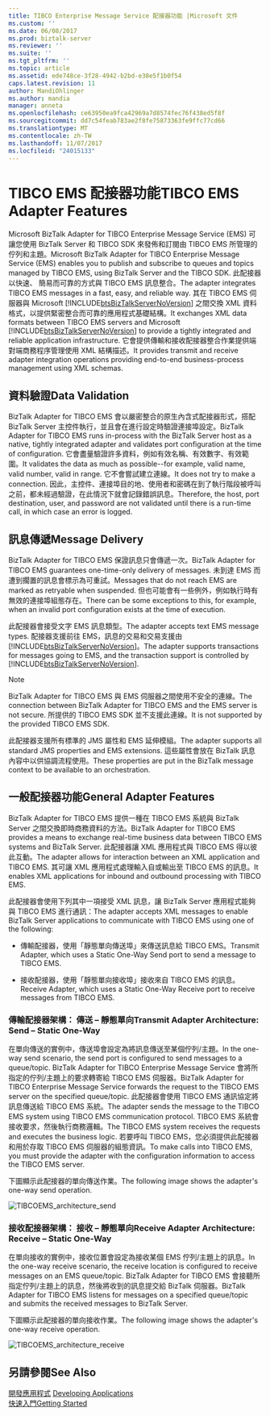 ```yaml
---
title: TIBCO Enterprise Message Service 配接器功能 |Microsoft 文件
ms.custom: ''
ms.date: 06/08/2017
ms.prod: biztalk-server
ms.reviewer: ''
ms.suite: ''
ms.tgt_pltfrm: ''
ms.topic: article
ms.assetid: ede748ce-3f28-4942-b2bd-e38e5f1b0f54
caps.latest.revision: 11
author: MandiOhlinger
ms.author: mandia
manager: anneta
ms.openlocfilehash: ce63950ea9fca42969a7d8574fec76f438ed5f8f
ms.sourcegitcommit: dd7c54feab783ae2f8fe75873363fe9ffc77cd66
ms.translationtype: MT
ms.contentlocale: zh-TW
ms.lasthandoff: 11/07/2017
ms.locfileid: "24015133"
---
```

# <a name="tibco-ems-adapter-features"></a><span data-ttu-id="1b895-102">TIBCO EMS 配接器功能</span><span class="sxs-lookup"><span data-stu-id="1b895-102">TIBCO EMS Adapter Features</span></span>
<span data-ttu-id="1b895-103">Microsoft BizTalk Adapter for TIBCO Enterprise Message Service (EMS) 可讓您使用 BizTalk Server 和 TIBCO SDK 來發佈和訂閱由 TIBCO EMS 所管理的佇列和主題。</span><span class="sxs-lookup"><span data-stu-id="1b895-103">Microsoft BizTalk Adapter for TIBCO Enterprise Message Service (EMS) enables you to publish and subscribe to queues and topics managed by TIBCO EMS, using BizTalk Server and the TIBCO SDK.</span></span> <span data-ttu-id="1b895-104">此配接器以快速、 簡易而可靠的方式與 TIBCO EMS 訊息整合。</span><span class="sxs-lookup"><span data-stu-id="1b895-104">The adapter integrates TIBCO EMS messages in a fast, easy, and reliable way.</span></span> <span data-ttu-id="1b895-105">其在 TIBCO EMS 伺服器與 Microsoft [!INCLUDE[btsBizTalkServerNoVersion](../includes/btsbiztalkservernoversion-md.md)] 之間交換 XML 資料格式，以提供緊密整合而可靠的應用程式基礎結構。</span><span class="sxs-lookup"><span data-stu-id="1b895-105">It exchanges XML data formats between TIBCO EMS servers and Microsoft [!INCLUDE[btsBizTalkServerNoVersion](../includes/btsbiztalkservernoversion-md.md)] to provide a tightly integrated and reliable application infrastructure.</span></span> <span data-ttu-id="1b895-106">它會提供傳輸和接收配接器整合作業提供端對端商務程序管理使用 XML 結構描述。</span><span class="sxs-lookup"><span data-stu-id="1b895-106">It provides transmit and receive adapter integration operations providing end-to-end business-process management using XML schemas.</span></span>  
  
## <a name="data-validation"></a><span data-ttu-id="1b895-107">資料驗證</span><span class="sxs-lookup"><span data-stu-id="1b895-107">Data Validation</span></span>  
 <span data-ttu-id="1b895-108">BizTalk Adapter for TIBCO EMS 會以嚴密整合的原生內含式配接器形式，搭配 BizTalk Server 主控件執行，並且會在進行設定時驗證連接埠設定。</span><span class="sxs-lookup"><span data-stu-id="1b895-108">BizTalk Adapter for TIBCO EMS runs in-process with the BizTalk Server host as a native, tightly integrated adapter and validates port configuration at the time of configuration.</span></span> <span data-ttu-id="1b895-109">它會盡量驗證許多資料，例如有效名稱、有效數字、有效範圍。</span><span class="sxs-lookup"><span data-stu-id="1b895-109">It validates the data as much as possible--for example, valid name, valid number, valid in range.</span></span> <span data-ttu-id="1b895-110">它不會嘗試建立連線。</span><span class="sxs-lookup"><span data-stu-id="1b895-110">It does not try to make a connection.</span></span> <span data-ttu-id="1b895-111">因此，主控件、連接埠目的地、使用者和密碼在到了執行階段被呼叫之前，都未經過驗證，在此情況下就會記錄錯誤訊息。</span><span class="sxs-lookup"><span data-stu-id="1b895-111">Therefore, the host, port destination, user, and password are not validated until there is a run-time call, in which case an error is logged.</span></span>  
  
## <a name="message-delivery"></a><span data-ttu-id="1b895-112">訊息傳遞</span><span class="sxs-lookup"><span data-stu-id="1b895-112">Message Delivery</span></span>  
 <span data-ttu-id="1b895-113">BizTalk Adapter for TIBCO EMS 保證訊息只會傳遞一次。</span><span class="sxs-lookup"><span data-stu-id="1b895-113">BizTalk Adapter for TIBCO EMS guarantees one-time-only delivery of messages.</span></span> <span data-ttu-id="1b895-114">未到達 EMS 而遭到擱置的訊息會標示為可重試。</span><span class="sxs-lookup"><span data-stu-id="1b895-114">Messages that do not reach EMS are marked as retryable when suspended.</span></span> <span data-ttu-id="1b895-115">但也可能會有一些例外，例如執行時有無效的連接埠組態存在。</span><span class="sxs-lookup"><span data-stu-id="1b895-115">There can be some exceptions to this, for example, when an invalid port configuration exists at the time of execution.</span></span>  
  
 <span data-ttu-id="1b895-116">此配接器會接受文字 EMS 訊息類型。</span><span class="sxs-lookup"><span data-stu-id="1b895-116">The adapter accepts text EMS message types.</span></span>  <span data-ttu-id="1b895-117">配接器支援前往 EMS，訊息的交易和交易支援由[!INCLUDE[btsBizTalkServerNoVersion](../includes/btsbiztalkservernoversion-md.md)]。</span><span class="sxs-lookup"><span data-stu-id="1b895-117">The adapter supports transactions for messages going to EMS, and the transaction support is controlled by [!INCLUDE[btsBizTalkServerNoVersion](../includes/btsbiztalkservernoversion-md.md)].</span></span>  
  
> [!NOTE]
>  <span data-ttu-id="1b895-118">BizTalk Adapter for TIBCO EMS 與 EMS 伺服器之間使用不安全的連線。</span><span class="sxs-lookup"><span data-stu-id="1b895-118">The connection between BizTalk Adapter for TIBCO EMS and the EMS server is not secure.</span></span> <span data-ttu-id="1b895-119">所提供的 TIBCO EMS SDK 並不支援此連線。</span><span class="sxs-lookup"><span data-stu-id="1b895-119">It is not supported by the provided TIBCO EMS SDK.</span></span>  
  
 <span data-ttu-id="1b895-120">此配接器支援所有標準的 JMS 屬性和 EMS 延伸模組。</span><span class="sxs-lookup"><span data-stu-id="1b895-120">The adapter supports all standard JMS properties and EMS extensions.</span></span> <span data-ttu-id="1b895-121">這些屬性會放在 BizTalk 訊息內容中以供協調流程使用。</span><span class="sxs-lookup"><span data-stu-id="1b895-121">These properties are put in the BizTalk message context to be available to an orchestration.</span></span>  
  
## <a name="general-adapter-features"></a><span data-ttu-id="1b895-122">一般配接器功能</span><span class="sxs-lookup"><span data-stu-id="1b895-122">General Adapter Features</span></span>  
 <span data-ttu-id="1b895-123">BizTalk Adapter for TIBCO EMS 提供一種在 TIBCO EMS 系統與 BizTalk Server 之間交換即時商務資料的方法。</span><span class="sxs-lookup"><span data-stu-id="1b895-123">BizTalk Adapter for TIBCO EMS provides a means to exchange real-time business data between TIBCO EMS systems and BizTalk Server.</span></span> <span data-ttu-id="1b895-124">此配接器讓 XML 應用程式與 TIBCO EMS 得以彼此互動。</span><span class="sxs-lookup"><span data-stu-id="1b895-124">The adapter allows for interaction between an XML application and TIBCO EMS.</span></span> <span data-ttu-id="1b895-125">其可讓 XML 應用程式處理輸入自或輸出至 TIBCO EMS 的訊息。</span><span class="sxs-lookup"><span data-stu-id="1b895-125">It enables XML applications for inbound and outbound processing with TIBCO EMS.</span></span>  
  
 <span data-ttu-id="1b895-126">此配接器會使用下列其中一項接受 XML 訊息，讓 BizTalk Server 應用程式能夠與 TIBCO EMS 進行通訊：</span><span class="sxs-lookup"><span data-stu-id="1b895-126">The adapter accepts XML messages to enable BizTalk Server applications to communicate with TIBCO EMS using one of the following:</span></span>  
  
-   <span data-ttu-id="1b895-127">傳輸配接器，使用「靜態單向傳送埠」來傳送訊息給 TIBCO EMS。</span><span class="sxs-lookup"><span data-stu-id="1b895-127">Transmit Adapter, which uses a Static One-Way Send port to send a message to TIBCO EMS.</span></span>  
  
-   <span data-ttu-id="1b895-128">接收配接器，使用「靜態單向接收埠」接收來自 TIBCO EMS 的訊息。</span><span class="sxs-lookup"><span data-stu-id="1b895-128">Receive Adapter, which uses a Static One-Way Receive port to receive messages from TIBCO EMS.</span></span>  
  
### <a name="transmit-adapter-architecture-send--static-one-way"></a><span data-ttu-id="1b895-129">傳輸配接器架構： 傳送 – 靜態單向</span><span class="sxs-lookup"><span data-stu-id="1b895-129">Transmit Adapter Architecture: Send – Static One-Way</span></span>  
 <span data-ttu-id="1b895-130">在單向傳送的實例中，傳送埠會設定為將訊息傳送至某個佇列/主題。</span><span class="sxs-lookup"><span data-stu-id="1b895-130">In the one-way send scenario, the send port is configured to send messages to a queue/topic.</span></span> <span data-ttu-id="1b895-131">BizTalk Adapter for TIBCO Enterprise Message Service 會將所指定的佇列/主題上的要求轉寄給 TIBCO EMS 伺服器。</span><span class="sxs-lookup"><span data-stu-id="1b895-131">BizTalk Adapter for TIBCO Enterprise Message Service forwards the request to the TIBCO EMS server on the specified queue/topic.</span></span> <span data-ttu-id="1b895-132">此配接器會使用 TIBCO EMS 通訊協定將訊息傳送給 TIBCO EMS 系統。</span><span class="sxs-lookup"><span data-stu-id="1b895-132">The adapter sends the message to the TIBCO EMS system using TIBCO EMS communication protocol.</span></span> <span data-ttu-id="1b895-133">TIBCO EMS 系統會接收要求，然後執行商務邏輯。</span><span class="sxs-lookup"><span data-stu-id="1b895-133">The TIBCO EMS system receives the requests and executes the business logic.</span></span> <span data-ttu-id="1b895-134">若要呼叫 TIBCO EMS，您必須提供此配接器和用於存取 TIBCO EMS 伺服器的組態資訊。</span><span class="sxs-lookup"><span data-stu-id="1b895-134">To make calls into TIBCO EMS, you must provide the adapter with the configuration information to access the TIBCO EMS server.</span></span>  
  
 <span data-ttu-id="1b895-135">下圖顯示此配接器的單向傳送作業。</span><span class="sxs-lookup"><span data-stu-id="1b895-135">The following image shows the adapter's one-way send operation.</span></span>  
  
 ![](../core/media/tibcoems-architecture-send.gif "TIBCOEMS_architecture_send")  
  
### <a name="receive-adapter-architecture-receive--static-one-way"></a><span data-ttu-id="1b895-136">接收配接器架構： 接收 – 靜態單向</span><span class="sxs-lookup"><span data-stu-id="1b895-136">Receive Adapter Architecture: Receive – Static One-Way</span></span>  
 <span data-ttu-id="1b895-137">在單向接收的實例中，接收位置會設定為接收某個 EMS 佇列/主題上的訊息。</span><span class="sxs-lookup"><span data-stu-id="1b895-137">In the one-way receive scenario, the receive location is configured to receive messages on an EMS queue/topic.</span></span> <span data-ttu-id="1b895-138">BizTalk Adapter for TIBCO EMS 會接聽所指定佇列/主題上的訊息，然後將收到的訊息提交給 BizTalk 伺服器。</span><span class="sxs-lookup"><span data-stu-id="1b895-138">BizTalk Adapter for TIBCO EMS listens for messages on a specified queue/topic and submits the received messages to BizTalk Server.</span></span>  
  
 <span data-ttu-id="1b895-139">下圖顯示此配接器的單向接收作業。</span><span class="sxs-lookup"><span data-stu-id="1b895-139">The following image shows the adapter's one-way receive operation.</span></span>  
  
 ![](../core/media/tibcoems-architecture-receive.gif "TIBCOEMS_architecture_receive")  
  
## <a name="see-also"></a><span data-ttu-id="1b895-140">另請參閱</span><span class="sxs-lookup"><span data-stu-id="1b895-140">See Also</span></span>  
 <span data-ttu-id="1b895-141">[開發應用程式](../core/developing-applications5.md) </span><span class="sxs-lookup"><span data-stu-id="1b895-141">[Developing Applications](../core/developing-applications5.md) </span></span>  
 [<span data-ttu-id="1b895-142">快速入門</span><span class="sxs-lookup"><span data-stu-id="1b895-142">Getting Started</span></span>](../core/getting-started-with-biztalk-adapter-for-tibco-enterprise-message-service.md)